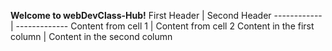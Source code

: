 **Welcome to webDevClass-Hub!**
First Header | Second Header
------------ | -------------
Content from cell 1 | Content from cell 2
Content in the first column | Content in the second column
